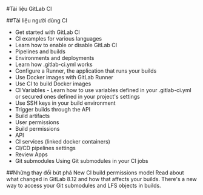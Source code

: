 #Tài liệu GitLab CI 

##Tài liệu người dùng CI
<ul>
<li>Get started with GitLab CI</li>
<li>CI examples for various languages</li>
<li>Learn how to enable or disable GitLab CI</li>
<li>Pipelines and builds</li>
<li>Environments and deployments</li>
<li>Learn how .gitlab-ci.yml works</li>
<li>Configure a Runner, the application that runs your builds</li>
<li>Use Docker images with GitLab Runner</li>
<li>Use CI to build Docker images</li>
<li>CI Variables - Learn how to use variables defined in your .gitlab-ci.yml or secured ones defined in your project's settings</li>
<li>Use SSH keys in your build environment</li>
<li>Trigger builds through the API</li>
<li>Build artifacts</li>
<li>User permissions</li>
<li>Build permissions</li>
<li>API</li>
<li>CI services (linked docker containers)</li>
<li>CI/CD pipelines settings</li>
<li>Review Apps</li>
<li>Git submodules Using Git submodules in your CI jobs</li>
</ul>
##Những thay đổi bứt phá 
New CI build permissions model Read about what changed in GitLab 8.12 and how that affects your builds. There's a new way to access your Git submodules and LFS objects in builds.
